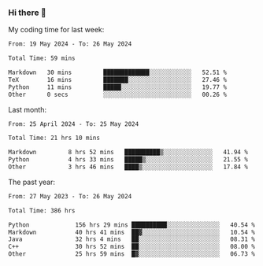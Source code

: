 ### Hi there 👋

My coding time for last week:

<!--START_SECTION:week-->

```txt
From: 19 May 2024 - To: 26 May 2024

Total Time: 59 mins

Markdown   30 mins         █████████████░░░░░░░░░░░░   52.51 %
TeX        16 mins         ███████░░░░░░░░░░░░░░░░░░   27.46 %
Python     11 mins         █████░░░░░░░░░░░░░░░░░░░░   19.77 %
Other      0 secs          ░░░░░░░░░░░░░░░░░░░░░░░░░   00.26 %
```

<!--END_SECTION:week-->

Last month:

<!--START_SECTION:month-->

```txt
From: 25 April 2024 - To: 25 May 2024

Total Time: 21 hrs 10 mins

Markdown         8 hrs 52 mins   ██████████▒░░░░░░░░░░░░░░   41.94 %
Python           4 hrs 33 mins   █████▒░░░░░░░░░░░░░░░░░░░   21.55 %
Other            3 hrs 46 mins   ████▒░░░░░░░░░░░░░░░░░░░░   17.84 %
```

<!--END_SECTION:month-->

The past year:

<!--START_SECTION:year-->

```txt
From: 27 May 2023 - To: 26 May 2024

Total Time: 386 hrs

Python             156 hrs 29 mins ██████████░░░░░░░░░░░░░░░   40.54 %
Markdown           40 hrs 41 mins  ██▓░░░░░░░░░░░░░░░░░░░░░░   10.54 %
Java               32 hrs 4 mins   ██░░░░░░░░░░░░░░░░░░░░░░░   08.31 %
C++                30 hrs 52 mins  ██░░░░░░░░░░░░░░░░░░░░░░░   08.00 %
Other              25 hrs 59 mins  █▓░░░░░░░░░░░░░░░░░░░░░░░   06.73 %
```

<!--END_SECTION:year-->
